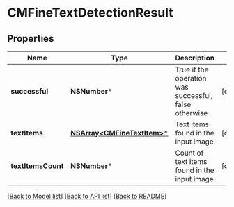 # CMFineTextDetectionResult

## Properties
Name | Type | Description | Notes
------------ | ------------- | ------------- | -------------
**successful** | **NSNumber*** | True if the operation was successful, false otherwise | [optional] 
**textItems** | [**NSArray&lt;CMFineTextItem&gt;***](CMFineTextItem.md) | Text items found in the input image | [optional] 
**textItemsCount** | **NSNumber*** | Count of text items found in the input image | [optional] 

[[Back to Model list]](../README.md#documentation-for-models) [[Back to API list]](../README.md#documentation-for-api-endpoints) [[Back to README]](../README.md)



